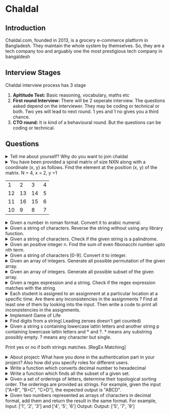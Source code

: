 # Chaldal

## Introduction

Chaldal.com, founded in 2013, is a grocery e-commerce platform in Bangladesh. They maintain the whole system by themselves. So, they are a tech company too and arguably one the most prestigious tech company in bangaldesh

## Interview Stages

Chaldal interview process has 3 stage

1. **Apltitude Test:** Basic reasoning, vocabulary, maths etc
2. **First round Interview:** There will be 2 seperate interview. The questions asked depend on the interviewer. They may be coding or technical or both. Two yes will lead to next round. 1 yes and 1 no gives you a third chance.
3. **CTO round:** It is kind of a behavioural round. But the questions can be coding or technical.

## Questions

<details>
<summary>
Tell me about yourself? Why do you want to join chaldal
</summary>
<hr>
Answer varies from person to person

</details>

<details>
<summary>
You have been provided a spiral matrix of size NXN along with a coordinate (x, y) as follows. Find the element at the position (x, y) of the matrix.
N = 4, x = 2, y =1

<table >
  <tr><td>1</td><td>2</td><td>3</td><td>4</td></tr>
  <tr><td>12</td><td>13</td><td>14</td> <td>5</td></tr>
  <tr> <td>11</td> <td>16</td><td>15</td><td>6</td></tr>
  <tr><td>10</td> <td>9</td><td>8</td><td>7</td></tr>
</table>

</summary>
<hr>

```C++
The element at position (2, 1) is **12** [*indexed at (1, 0)*]
```

</details>

<details>
<summary>
Given a number in roman format. Convert it to arabic numeral.
</summary>
<hr>

```C++
map<char,int>RtoA;
void preprocess(){
    // Map of romans to Arabic
    RtoA['I'] = 1;      RtoA['V'] = 5;
    RtoA['X'] = 10;     RtoA['L'] = 50;
    RtoA['C'] = 100;    RtoA['D'] = 500;
    RtoA['M'] = 1000;
}

// Roman numerals to Arabic
int RomanToArabic(string R){
    int value = 0;
    int n = R.size();
    for(int i=0;i<n;i++){
        if( R[i+1] && RtoA[ R[i] ] < RtoA[ R[i+1] ] ){
            value+= RtoA[ R[i+1] ] - RtoA[ R[i] ];
            i++;
        } else{
            value+=RtoA[ R[i] ];
        }
    }
    return value;
}
```

</details>

<details>
<summary>
Given a string of characters. Reverse the string without using any library function.
</summary>

```C++
void solve(string &s){

    int n = s.size();

    for(int i=0;i<n/2;i++){

        char temp = s[i];
        s[i] = s[n-i-1];
        s[n-i-1] = temp;
    }
}
```

</details>

<details>
<summary>
Given a string of characters. Check if the given string is a palindrome.
</summary>
<hr>

```C++
bool solve(string s){
    int n = s.size();
    for(int i=0;i<n/2;i++){
        if(s[i] != s[n-i-1]) return false;
    }
    return true;
}
```

</details>

<details>
<summary>
Given an positive integer n. Find the sum of even fibonacchi number upto nth term.
</summary>
<hr>

[**💻 Submit Code**](https://supecoder.dev/questions/Sum%20of%20Even%20Fibonacci%20Numbers?questionId=66a6015c5cbe5326054ebf70)

```C++
long long solve(int n){
    if(n == 1 or n == 2) return 0;
    long long sum = 0, first = 1, second = 1;
    for(int fib=2;fib<n;fib++){
        long long temp = first;
        first = second;
        second = temp + second;
        if(second % 2 == 0) sum += second;
    }
    return sum;
}
```

</details>

<details>
<summary>
Given a string of characters [0-9]. Convert it to integer.
</summary>
<hr>

[**💻 Submit Code**](https://supecoder.dev/questions/Convert%20String%20to%20Integer?questionId=66a8cba05cbe532605568a68)

```C++
long long stringToInteger(string &s) {
    int n = s.size();
    long long res = 0;
    for(int i=0;i<n;i++){
        res = (res*10) + (s[i] - '0');
    }
    return res;
}
```

</details>

<details>
<summary>
Given an array of integers. Generate all possible permutation of the given array.
</summary>
<hr>

[**💻 Submit Code**](https://leetcode.com/problems/permutations/)

```C++
class Solution {
public:
    vector<vector<int>> perms;
    
    void backtrack(vector<int>& nums, vector<int> &perm, int rem){
        if( rem == 0 ){
            perms.push_back(perm);
            return;
        }
        for(int i=0;i<nums.size();i++){
            if( nums[i] == 69 ) continue;
            perm.push_back(nums[i]);
            nums[i] = 69;
            backtrack(nums,perm,rem-1);
            nums[i] = perm.back();
            perm.pop_back();
        }
    }

    vector<vector<int>> permute(vector<int>& nums){
        vector<int> perm;
        backtrack(nums,perm,nums.size());
        return perms;
    }
};
```

</details>

<details>
<summary>
Given an array of integers. Generate all possible subset of the given array.
</summary>
<hr>

[**💻 Submit Code**](https://leetcode.com/problems/subsets/)

```cpp
class Solution {
public:
    vector<vector<int>> subs;
    vector<int> sub;

    void backtrack(vector<int>& nums, int index){
        if( index == nums.size() ){
            subs.push_back(sub);
            return;
        }
        // take the current value
        sub.push_back(nums[index]);
        backtrack(nums,index+1);
        sub.pop_back();
        // don't take the current value
        backtrack(nums,index+1);
    }

    vector<vector<int>> subsets(vector<int>& nums){
        backtrack(nums,0);
        return subs;
    }
};
```

</details>

<details>
<summary>
Given a regex expression and a string. Check if the regex expression matches with the string.
</summary>
<hr>
[Answer]
</details>

<details>
<summary>
Each student is assigned to an assignment at a particular location at a specific time. Are there any inconsistencies in the assignments ? Find at least one of them by looking into the input. Then write a code to print all inconsistencies in the assignments. 
</summary>
<hr>

```C++
#include <bits/stdc++.h>
using namespace std;

struct Assignment {
    string Area, Time;
    vector<int> StudentIds;
};

vector<Assignment> getInput() {
    vector<Assignment> res = {
        {"Garden", "A", {2, 9, 1}},
        {"Pond", "M", {2, 8, 5}},
        {"FoodCourt", "A", {4, 8, 7}},
        {"Playground", "M", {1, 7, 2}},
        {"PicnicArea", "M", {7, 3, 9}},
        {"Zoo", "A", {6, 3, 2}},
    };
    return res;
}

int main() {
    vector<Assignment> inputs = getInput();

    map< pair<int, string>, vector<string> > mapping;
    for (Assignment a : inputs) {
        for (auto studentId : a.StudentIds)
            mapping[{studentId, a.Time}].push_back(a.Area);
    }

    for (auto k: mapping) {
        if (k.second.size() > 1) {
            cout << "Student " << k.first.first << " has conflicts at time " << k.first.second << " at : " << endl;

            for (string area : k.second) {
                cout << area << " ";
            }
            cout << endl;
        }
    }
}

```

</details>

<details>
<summary>
Implement Game of Life
</summary>
<hr>

    __________________

|██ 
|  ██ ██
|██ ██ 
|
|
|
|
|

In the game of life, you have a 2D matrix of small squares that can be either alive or dead. The matrix goes through iterations, and on every iteration the squares can die or be revived. This is based on the previous iteration and the below rules
A living square with 1 or less neighbors in the previous iteration will die, as if from loneliness
A living square with 2 or 3 neighbors in the previous iteration will survive, as if from contentment
A living square with 4 or more neighbors in the previous iteration will die, as if from overpopulation
A dead square with exactly 3 neighbors in the previous iteration will be revived, as if by unfulfilled desires
Implement a square matrix of size 20 and set up the initial five (given) living squares. Then run 10 iterations on it, then print the final matrix. 0,0 should be the top left of the matrix, where the first is the row and the second is the column.
matrix size = 20
iterations = 10
initial squares =
[0][0]
[1][1]

```cpp
#include <bits/stdc++.h>

using namespace std;

vector<vector<bool>> matrix(msz, vector<bool>(msz, false));

vector<int> dx = {-1, -1, -1, 0, 0, 1, 1, 1};
vector<int> dy = {-1, 0, 1, -1, 1, -1, 0, 1};


signed main() {
    matrix[0][0] = true;
    matrix[1][1] = true;
    matrix[1][2] = true;
    matrix[2][0] = true;
    matrix[2][1] = true;

    for (int gen = 1; gen <= max_iters; gen++) {
        vector<vector<bool>> next_gen_mat(msz, vector<bool>(msz, false));

        for (int i=0; i<msz; i++) {
            for (int j=0; j<msz; j++) {
                int alive_neighbors = 0;

                for (int k=0; k<8; k++)  {
                    int ni = i + dx[k], nj = j + dy[k];
                    if (ni >= 0 and ni < msz and nj >=0 and nj < msz) {
                        if (matrix[ni][nj]) alive_neighbors++;
                    }
                }

                if (matrix[i][j]) {
                    if (alive_neighbors <= 1) next_gen_mat[i][j] = false;
                    else if (alive_neighbors <= 3) next_gen_mat[i][j] = true;
                    else next_gen_mat[i][j] = false;
                } else {
                    if (alive_neighbors == 3) next_gen_mat[i][j] = true;
                }

            }
        }

        matrix = next_gen_mat;

        cout << "Gen : " << gen << endl;
        for (int i=0; i<msz; i++) {
            for (int j=0; j<msz; j++) {
                if (matrix[i][j]) cout << "██";
                else cout << "  ";
            }
            cout << endl;
        }
        cout << endl;

    }
}
```

</details>

<details>
<summary>
Find digits from a string( Leading zeroes doesn't get counted)
</summary>
<hr>

```

```

</details>

<details>
<summary>
Given a string s containing lowercase lattin letters and another string p containing lowercase lattin letters and * and ?. * means any substring possibly empty. ? means any character but single.

Print yes or no if both strings matches. [RegEx Matching]

</summary>
<hr>

[**💻 Submit Code**](https://leetcode.com/problems/regular-expression-matching/)
```C++
int dp[25][25];
    bool Down(string &p,string &s, int i,int j){
    if( p[j] == '*' and p[j-1] == s[i] and dp[i-1][j] == 1 ) return true;
    if( p[j] == '*' and p[j-1] == '.' and dp[i-1][j] == 1 ) return true;
    return false;
}
bool Corner(string &p,string &s, int i,int j){
    if( p[j] == '.' and dp[i-1][j-1] == 1 ) return true;
    if( p[j] == s[i] and dp[i-1][j-1] == 1 ) return true;
    return false;
}
bool Right(string &p,string &s, int i,int j){
    if( p[j] == '*' and dp[i-1][j-2] == 1 ) {
        dp[i-1][j] = 1;
    }
    if( p[j] == '*' and dp[i][j-2] == 1 ) {
        return true;
    }
    return false;
}
bool isMatch(string s, string p) {
    for(int i=0;i<25;i++) for(int j=0;j<25;j++) dp[i][j] = 0;
    dp[0][0] = 1;
    s = "#"+s;
    p = "#"+p;
    int n = s.size(); int m = p.size();

    dp[0][0] = 1;
    for(int i=1;i<n;i++){
        for(int j=1;j<m;j++){
            Right(p,s,i,j);
            if( Down(p,s,i,j) or Corner(p,s,i,j) or Right(p,s,i,j)  ) dp[i][j] = 1;
        }
    }
   
    return dp[n-1][m-1];
}
```

</details>

<details>
<summary>
About project: What have you done in the authentication part in your project? Also how did you specify roles for different users.
</summary>
<hr>

```

```

</details>

<details>
<summary>
Write a function which converts decimal number to hexadecimal
</summary>
<hr>

[**💻 Submit Code**](https://supecoder.dev/questions/Convert%20a%20Number%20to%20Hexadecimal?questionId=66acbdc29e71a163cdcece36)

```C++
string decimalToHexa(int decimal){
    string hexa = "";
    while(decimal > 0){
        int remainder = decimal % 16;
        if(remainder < 10){
            hexa = to_string(remainder) + hexa;
        }else{
            hexa = char(remainder + 55) + hexa;
        }
        decimal /= 16;
    }
    return hexa;
}
```

</details>

<details>
<summary>
Write a function which finds all the subset of a given set.
</summary>
<hr>

[**💻 Submit Code**](https://leetcode.com/problems/subsets/description/)
Similar to the question for finding all subset of an array
```C++
vector<vector<int>> ans;
void allsubset(vector<int>&nums,int i,vector<int>&subset){
    if(i>=nums.size()){
        ans.push_back(subset);
        return;
    }
    subset.push_back(nums[i]);
    allsubset(nums,i+1,subset);
    subset.pop_back();
    allsubset(nums,i+1,subset);
}
vector<vector<int>> subsets(vector<int>& nums) {
    vector<int>subset;
    allsubset(nums,0,subset);
    return ans;
}
```

</details>

<details>
<summary>
Given a set of orderings of letters, determine their topological sorting order. The orderings are provided as strings. 
For example, given the input ["A>B", "B>C", "C>D"], the expected output is "ABCD".
</summary>
<hr>
[Answer]
</details>

<details>
<summary>
Given two numbers represented as arrays of characters in decimal format, add them and return the result in the same format.
For example, Input: ['1', '2', '3'] and ['4', '5', '6']
Output: Output: ['5', '7', '9']
</summary>
<hr>

```C++
vector<char> sum(vector<char> &A, vector<char> &B){
    reverse(A.begin(),A.end());
    reverse(B.begin(),B.end());
    vector<char> sum;
    int c = 0;
    int i=0,j=0;
    while(true){
        int a=0,b=0;
        if( i<A.size() ) a = A[i++]-'0';
        if( j<B.size() ) b = B[j++]-'0';

        int s = (a+b+c)%10;
        c = (a+b+c)/10;
        sum.push_back(s+'0');
        if( i>=A.size() and j>=B.size() and c == 0 ) break;
    }
    reverse(sum.begin(),sum.end());
    return sum;
}
```
</details>
